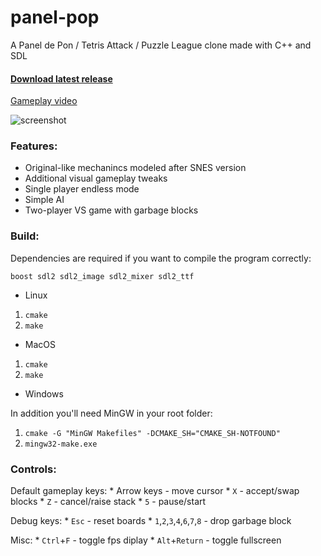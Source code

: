 # panel-pop
A Panel de Pon / Tetris Attack / Puzzle League clone made with C++ and SDL

#### [Download latest release](https://github.com/a544jh/panel-pop/releases/latest)

[Gameplay video](http://www.youtube.com/watch?v=z_DVUP2aS9Y)

![screenshot](screenshot.png)

### Features:
* Original-like mechanincs modeled after SNES version
* Additional visual gameplay tweaks
* Single player endless mode
* Simple AI
* Two-player VS game with garbage blocks

### Build:

Dependencies are required if you want to compile the program correctly:

`boost sdl2 sdl2_image sdl2_mixer sdl2_ttf`

* Linux
1. `cmake`
2. `make`

* MacOS
1. `cmake`
2. `make`

* Windows

In addition you'll need MinGW in your root folder:
1. `cmake -G "MinGW Makefiles" -DCMAKE_SH="CMAKE_SH-NOTFOUND"`
2. `mingw32-make.exe`


### Controls:

Default gameplay keys:
    * Arrow keys - move cursor
    * `X` - accept/swap blocks
    * `Z` - cancel/raise stack
    * `5` - pause/start

Debug keys:
    * `Esc` - reset boards
    * `1`,`2`,`3`,`4`,`6`,`7`,`8` - drop garbage block

Misc:
    * `Ctrl`+`F` - toggle fps diplay
    * `Alt`+`Return` - toggle fullscreen
